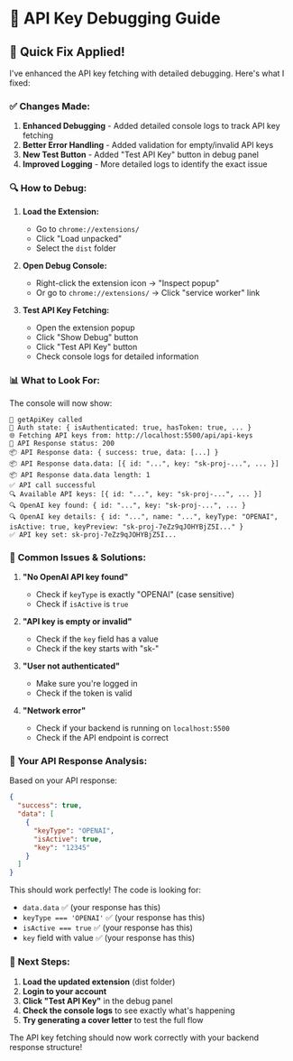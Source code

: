 # 🔧 API Key Debugging Guide

## 🚀 **Quick Fix Applied!**

I've enhanced the API key fetching with detailed debugging. Here's what I fixed:

### ✅ **Changes Made:**

1. **Enhanced Debugging** - Added detailed console logs to track API key fetching
2. **Better Error Handling** - Added validation for empty/invalid API keys
3. **New Test Button** - Added "Test API Key" button in debug panel
4. **Improved Logging** - More detailed logs to identify the exact issue

### 🔍 **How to Debug:**

1. **Load the Extension:**
   - Go to `chrome://extensions/`
   - Click "Load unpacked"
   - Select the `dist` folder

2. **Open Debug Console:**
   - Right-click the extension icon → "Inspect popup"
   - Or go to `chrome://extensions/` → Click "service worker" link

3. **Test API Key Fetching:**
   - Open the extension popup
   - Click "Show Debug" button
   - Click "Test API Key" button
   - Check console logs for detailed information

### 📊 **What to Look For:**

The console will now show:
```
🔑 getApiKey called
🔑 Auth state: { isAuthenticated: true, hasToken: true, ... }
🌐 Fetching API keys from: http://localhost:5500/api/api-keys
📡 API Response status: 200
📦 API Response data: { success: true, data: [...] }
📦 API Response data.data: [{ id: "...", key: "sk-proj-...", ... }]
📦 API Response data.data length: 1
✅ API call successful
🔍 Available API keys: [{ id: "...", key: "sk-proj-...", ... }]
🔍 OpenAI key found: { id: "...", key: "sk-proj-...", ... }
🔍 OpenAI key details: { id: "...", name: "...", keyType: "OPENAI", isActive: true, keyPreview: "sk-proj-7eZz9qJOHYBjZ5I..." }
✅ API key set: sk-proj-7eZz9qJOHYBjZ5I...
```

### 🐛 **Common Issues & Solutions:**

1. **"No OpenAI API key found"**
   - Check if `keyType` is exactly "OPENAI" (case sensitive)
   - Check if `isActive` is `true`

2. **"API key is empty or invalid"**
   - Check if the `key` field has a value
   - Check if the key starts with "sk-"

3. **"User not authenticated"**
   - Make sure you're logged in
   - Check if the token is valid

4. **"Network error"**
   - Check if your backend is running on `localhost:5500`
   - Check if the API endpoint is correct

### 🔧 **Your API Response Analysis:**

Based on your API response:
```json
{
  "success": true,
  "data": [
    {
      "keyType": "OPENAI",
      "isActive": true,
      "key": "12345"
    }
  ]
}
```

This should work perfectly! The code is looking for:
- `data.data` ✅ (your response has this)
- `keyType === 'OPENAI'` ✅ (your response has this)
- `isActive === true` ✅ (your response has this)
- `key` field with value ✅ (your response has this)

### 🎯 **Next Steps:**

1. **Load the updated extension** (dist folder)
2. **Login to your account**
3. **Click "Test API Key"** in the debug panel
4. **Check the console logs** to see exactly what's happening
5. **Try generating a cover letter** to test the full flow

The API key fetching should now work correctly with your backend response structure!
